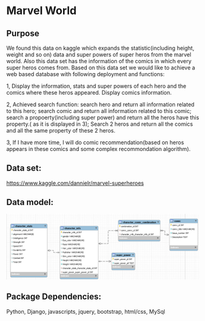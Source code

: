 # Marvel World

## Purpose
 We found this data on kaggle which expands the statistic(including height, weight and so on) data and super powers of super heros from the marvel world. Also this data set has the information of the comics in which every super heros comes from. Based on this data set we would like to achieve a web based database with following deployment and functions:

 1, Display the information, stats and super powers of each hero and the comics where these heros appeared. Display comics information. 

 2, Achieved search function: search hero and return all information related to this hero; search comic and return all information related to this comic; search a propoerty(including super power) and return all the heros have this property.( as it is displayed in 3); Search 2 heros and return all the comics and all the same property of these 2 heros.

 3, If I have more time, I will do comic recommendation(based on heros appears in these comics and some complex recommondation algorithm).


## Data set:
 https://www.kaggle.com/dannielr/marvel-superheroes

## Data model:
![data model](/static/img/data_model.png)

## Package Dependencies:
Python, Django, javascripts, jquery, bootstrap, html/css, MySql